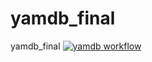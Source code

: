 # yamdb_final
yamdb_final
[![yamdb workflow](https://github.com/1karp/yamdb_final/actions/workflows/yamdb_workflow.yml/badge.svg)](https://github.com/1karp/yamdb_final/blob/master/.github/workflows/yamdb_workflow.yml)